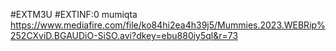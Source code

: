 #EXTM3U
#EXTINF:0 mumiqta
https://www.mediafire.com/file/ko84hi2ea4h39j5/Mummies.2023.WEBRip%252CXviD.BGAUDiO-SiSO.avi?dkey=ebu880iy5ql&r=73




